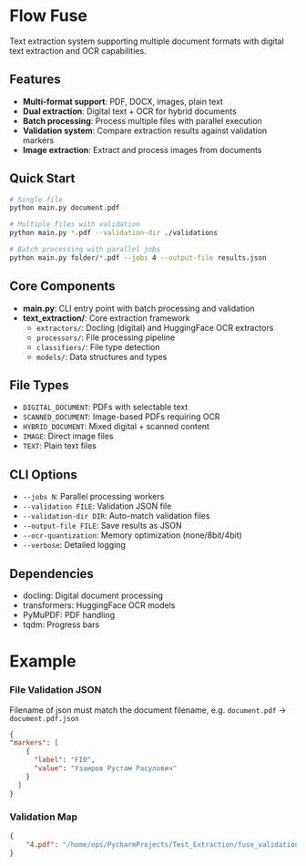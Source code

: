 # Flow Fuse

Text extraction system supporting multiple document formats with digital text extraction and OCR capabilities.

## Features

- **Multi-format support**: PDF, DOCX, images, plain text
- **Dual extraction**: Digital text + OCR for hybrid documents
- **Batch processing**: Process multiple files with parallel execution
- **Validation system**: Compare extraction results against validation markers
- **Image extraction**: Extract and process images from documents

## Quick Start

```bash
# Single file
python main.py document.pdf

# Multiple files with validation
python main.py *.pdf --validation-dir ./validations

# Batch processing with parallel jobs
python main.py folder/*.pdf --jobs 4 --output-file results.json
```

## Core Components

- **main.py**: CLI entry point with batch processing and validation
- **text_extraction/**: Core extraction framework
  - `extractors/`: Docling (digital) and HuggingFace OCR extractors
  - `processors/`: File processing pipeline
  - `classifiers/`: File type detection
  - `models/`: Data structures and types

## File Types

- `DIGITAL_DOCUMENT`: PDFs with selectable text
- `SCANNED_DOCUMENT`: Image-based PDFs requiring OCR
- `HYBRID_DOCUMENT`: Mixed digital + scanned content
- `IMAGE`: Direct image files
- `TEXT`: Plain text files

## CLI Options

- `--jobs N`: Parallel processing workers
- `--validation FILE`: Validation JSON file
- `--validation-dir DIR`: Auto-match validation files
- `--output-file FILE`: Save results as JSON
- `--ocr-quantization`: Memory optimization (none/8bit/4bit)
- `--verbose`: Detailed logging

## Dependencies

- docling: Digital document processing
- transformers: HuggingFace OCR models
- PyMuPDF: PDF handling
- tqdm: Progress bars


# Example

### File Validation JSON

Filename of json must match the document filename, e.g. `document.pdf` -> `document.pdf.json`
```json
{
"markers": [
    {
      "label": "FIO",
      "value": "Узаиров Рустам Расулович"
    }
  ]
}
```

### Validation Map

```json
{
    "4.pdf": "/home/ops/PycharmProjects/Test_Extraction/fuse_validations/4.pdf.validation.json"
}
```